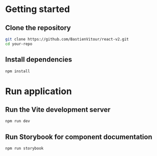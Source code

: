 # Getting started

## Clone the repository

```bash
git clone https://github.com/BastienVitour/react-v2.git
cd your-repo
```

## Install dependencies
```bash
npm install
```

# Run application

## Run the Vite development server
```bash
npm run dev
```

## Run Storybook for component documentation
```bash
npm run storybook
```